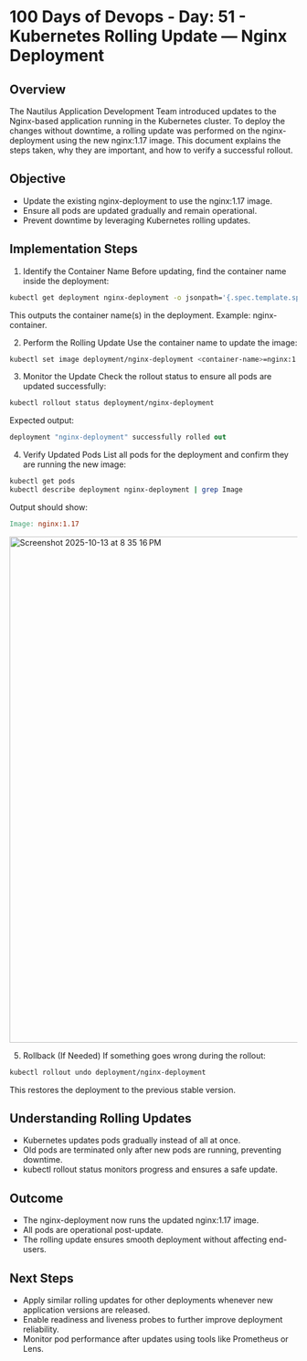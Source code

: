 # 100 Days of Devops - Day: 51 - Kubernetes Rolling Update — Nginx Deployment

## Overview
The Nautilus Application Development Team introduced updates to the Nginx-based application running in the Kubernetes cluster. 
To deploy the changes without downtime, a rolling update was performed on the nginx-deployment using the new nginx:1.17 image.
This document explains the steps taken, why they are important, and how to verify a successful rollout.

## Objective
 - Update the existing nginx-deployment to use the nginx:1.17 image.
 - Ensure all pods are updated gradually and remain operational.
 - Prevent downtime by leveraging Kubernetes rolling updates.

## Implementation Steps
1. Identify the Container Name
Before updating, find the container name inside the deployment:
```bash
kubectl get deployment nginx-deployment -o jsonpath='{.spec.template.spec.containers[*].name}'
```
This outputs the container name(s) in the deployment. Example: nginx-container.

2. Perform the Rolling Update
Use the container name to update the image:
```bash
kubectl set image deployment/nginx-deployment <container-name>=nginx:1.17
```

3. Monitor the Update
Check the rollout status to ensure all pods are updated successfully:
```bash
kubectl rollout status deployment/nginx-deployment
```
Expected output:
```csharp
deployment "nginx-deployment" successfully rolled out
```

4. Verify Updated Pods
List all pods for the deployment and confirm they are running the new image:
```bash
kubectl get pods
kubectl describe deployment nginx-deployment | grep Image
```
Output should show:
```makefile
Image: nginx:1.17
```

<img width="1587" height="886" alt="Screenshot 2025-10-13 at 8 35 16 PM" src="https://github.com/user-attachments/assets/d2e6772f-8170-4ad0-8d77-24ea07a1b267" />

5. Rollback (If Needed)
If something goes wrong during the rollout:
```bash
kubectl rollout undo deployment/nginx-deployment
```
This restores the deployment to the previous stable version.

## Understanding Rolling Updates
 - Kubernetes updates pods gradually instead of all at once.
 - Old pods are terminated only after new pods are running, preventing downtime.
 - kubectl rollout status monitors progress and ensures a safe update.

## Outcome
 - The nginx-deployment now runs the updated nginx:1.17 image.
 - All pods are operational post-update.
 - The rolling update ensures smooth deployment without affecting end-users.

## Next Steps
 - Apply similar rolling updates for other deployments whenever new application versions are released.
 - Enable readiness and liveness probes to further improve deployment reliability.
 - Monitor pod performance after updates using tools like Prometheus or Lens.

